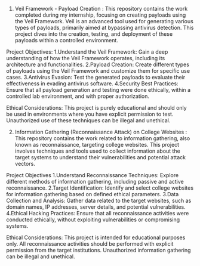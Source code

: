  1) Veil Framework - Payload Creation :
This repository contains the work completed during my internship, focusing on creating payloads using the Veil Framework. Veil is an advanced tool used for generating various types of payloads, primarily aimed at bypassing antivirus detection. This project dives into the creation, testing, and deployment of these payloads within a controlled environment.

Project Objectives:
1.Understand the Veil Framework: Gain a deep understanding of how the Veil Framework operates, including its architecture and functionalities.
2.Payload Creation: Create different types of payloads using the Veil Framework and customize them for specific use cases.
3.Antivirus Evasion: Test the generated payloads to evaluate their effectiveness in evading antivirus software.
4.Security Best Practices: Ensure that all payload generation and testing were done ethically, within a controlled lab environment, and with proper authorization.

Ethical Considerations:
This project is purely educational and should only be used in environments where you have explicit permission to test. Unauthorized use of these techniques can be illegal and unethical.

2) Information Gathering (Reconnaissance Attack) on College Websites :
This repository contains the work related to information gathering, also known as reconnaissance, targeting college websites. This project involves techniques and tools used to collect information about the target systems to understand their vulnerabilities and potential attack vectors.

Project Objectives
1.Understand Reconnaissance Techniques: Explore different methods of information gathering, including passive and active reconnaissance.
2.Target Identification: Identify and select college websites for information gathering based on defined ethical parameters.
3.Data Collection and Analysis: Gather data related to the target websites, such as domain names, IP addresses, server details, and potential vulnerabilities.
4.Ethical Hacking Practices: Ensure that all reconnaissance activities were conducted ethically, without exploiting vulnerabilities or compromising systems.

Ethical Considerations:
This project is intended for educational purposes only. All reconnaissance activities should be performed with explicit permission from the target institutions. Unauthorized information gathering can be illegal and unethical.
